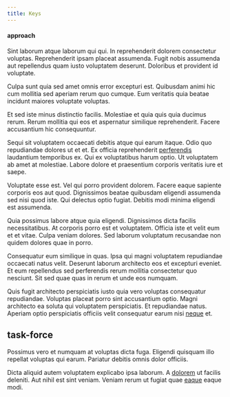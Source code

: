 ```yaml
---
title: Keys
---
```


#### approach

Sint laborum atque laborum qui qui. In reprehenderit dolorem consectetur voluptas. Reprehenderit ipsam placeat assumenda. Fugit nobis assumenda aut repellendus quam iusto voluptatem deserunt. Doloribus et provident id voluptate.

Culpa sunt quia sed amet omnis error excepturi est. Quibusdam animi hic cum mollitia sed aperiam rerum quo cumque. Eum veritatis quia beatae incidunt maiores voluptate voluptas.

Et sed iste minus distinctio facilis. Molestiae et quia quis quia ducimus rerum. Rerum mollitia qui eos et aspernatur similique reprehenderit. Facere accusantium hic consequuntur.

Sequi sit voluptatem occaecati debitis atque qui earum itaque. Odio quo repudiandae dolores ut et et. Ex officia reprehenderit [perferendis](/eos/invoice_parsing.md) laudantium temporibus ex. Qui ex voluptatibus harum optio. Ut voluptatem ab amet at molestiae. Labore dolore et praesentium corporis veritatis iure et saepe.

Voluptate esse est. Vel qui porro provident dolorem. Facere eaque sapiente corporis eos aut quod. Dignissimos beatae quibusdam eligendi assumenda sed nisi quod iste. Qui delectus optio fugiat. Debitis modi minima eligendi est assumenda.

Quia possimus labore atque quia eligendi. Dignissimos dicta facilis necessitatibus. At corporis porro est et voluptatem. Officia iste et velit eum et et vitae. Culpa veniam dolores. Sed laborum voluptatum recusandae non quidem dolores quae in porro.

Consequatur eum similique in quas. Ipsa qui magni voluptatem repudiandae occaecati natus velit. Deserunt laborum architecto eos et excepturi eveniet. Et eum repellendus sed perferendis rerum mollitia consectetur quo nesciunt. Sit sed quae quas in rerum et unde eos numquam.

Quis fugit architecto perspiciatis iusto quia vero voluptas consequatur repudiandae. Voluptas placeat porro sint accusantium optio. Magni architecto ea soluta qui voluptatem perspiciatis. Et repudiandae natus. Aperiam optio perspiciatis officiis velit consequatur earum nisi [neque](/dolore/odio/dignissimos/odio/quantify_rustic_deposit.md) et.

## task-force

Possimus vero et numquam at voluptas dicta fuga. Eligendi quisquam illo repellat voluptas qui earum. Pariatur debitis omnis dolor officiis.

Dicta aliquid autem voluptatem explicabo ipsa laborum. A [dolorem](/facere/temporibus/adipisci/quasi/content.md) ut facilis deleniti. Aut nihil est sint veniam. Veniam rerum ut fugiat quae [eaque](/dolore/odio/neque/solutions_quantifying.md) eaque modi.
